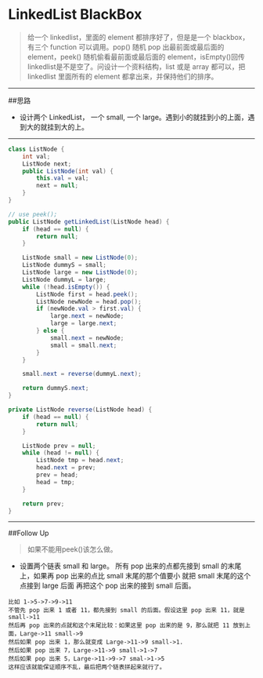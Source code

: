 # LinkedList BlackBox

> 给一个 linkedlist，里面的 element 都排序好了，但是是一个 blackbox，有三个 function 可以调用。pop() 随机 pop 出最前面或最后面的 element，peek() 随机偷看最前面或最后面的 element，isEmpty()回传linkedlist是不是空了。问设计一个资料结构，list 或是 array 都可以，把 linkedlist 里面所有的 element 都拿出来，并保持他们的排序。
------
##思路
* 设计两个 LinkedList， 一个 small, 一个 large。遇到小的就挂到小的上面，遇到大的就挂到大的上。

-------------


```java
class ListNode {
	int val;
	ListNode next;
	public ListNode(int val) {
		this.val = val;
		next = null;
	}
}

// use peek();
public ListNode getLinkedList(ListNode head) {
	if (head == null) {
		return null;
	}

	ListNode small = new ListNode(0);
	ListNode dummyS = small;
	ListNode large = new ListNode(0);
	ListNode dummyL = large;
	while (!head.isEmpty()) {
		ListNode first = head.peek();
		ListNode newNode = head.pop();
		if (newNode.val > first.val) {
			large.next = newNode;
			large = large.next;
		} else {
			small.next = newNode;
			small = small.next;
		}
	}

	small.next = reverse(dummyL.next);

	return dummyS.next;
}

private ListNode reverse(ListNode head) {
	if (head == null) {
		return null;
	}

	ListNode prev = null;
	while (head != null) {
		ListNode tmp = head.next;
		head.next = prev;
		prev = head;
		head = tmp;
	}

	return prev;
}
```
---------
##Follow Up
> 如果不能用peek()该怎么做。

* 设置两个链表 small 和 large。 所有 pop 出来的点都先接到 small 的末尾上，如果再 pop 出来的点比 small 末尾的那个值要小 就把 small 末尾的这个点接到 large 后面 再把这个 pop 出来的接到 small 后面。
```
比如 1->5->7->9->11
不管先 pop 出来 1 或者 11，都先接到 small 的后面。假设这里 pop 出来 11，就是 small->11 
然后再 pop 出来的点就和这个末尾比较：如果这里 pop 出来的是 9，那么就把 11 放到上面，Large->11 small->9 
然后如果 pop 出来 1，那么就变成 Large->11->9 small->1.
然后如果 pop 出来 7，Large->11->9 small->1->7
然后如果 pop 出来 5，Large->11->9->7 smal->1->5
这样应该就能保证顺序不乱，最后把两个链表拼起来就行了。
```



























